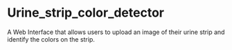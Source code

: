 # Urine_strip_color_detector
A Web Interface that allows users to upload an image of their urine strip and identify the colors on the strip.
